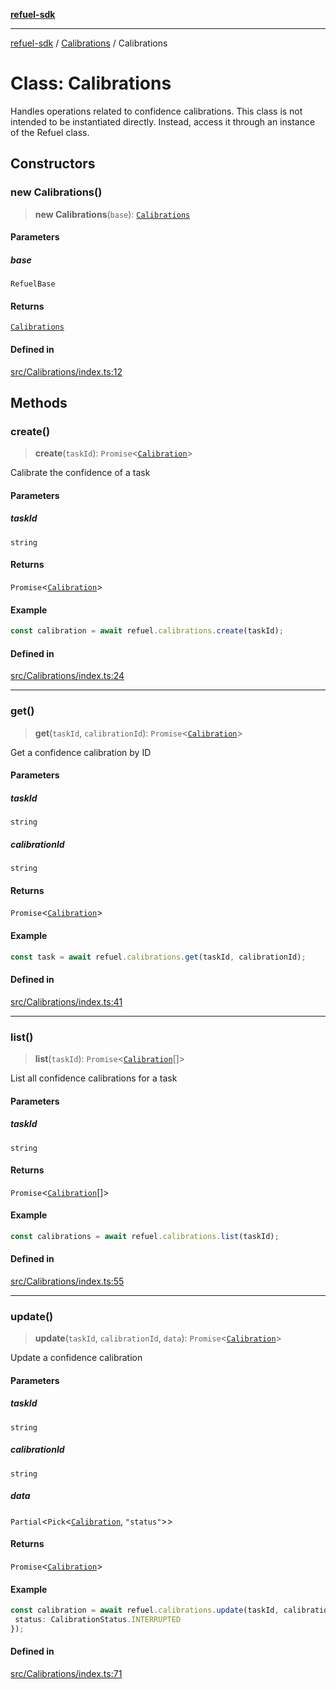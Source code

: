 [**refuel-sdk**](../../README.md)

***

[refuel-sdk](../../modules.md) / [Calibrations](../README.md) / Calibrations

# Class: Calibrations

Handles operations related to confidence calibrations.
This class is not intended to be instantiated directly.
Instead, access it through an instance of the Refuel class.

## Constructors

### new Calibrations()

> **new Calibrations**(`base`): [`Calibrations`](Calibrations.md)

#### Parameters

##### base

`RefuelBase`

#### Returns

[`Calibrations`](Calibrations.md)

#### Defined in

[src/Calibrations/index.ts:12](https://github.com/refuel-ai/refuel-sdk/blob/ce96b857bf5c9f1c73e98ea4629535109c473935/src/Calibrations/index.ts#L12)

## Methods

### create()

> **create**(`taskId`): `Promise`\<[`Calibration`](../../types/interfaces/Calibration.md)\>

Calibrate the confidence of a task

#### Parameters

##### taskId

`string`

#### Returns

`Promise`\<[`Calibration`](../../types/interfaces/Calibration.md)\>

#### Example

```ts
const calibration = await refuel.calibrations.create(taskId);
```

#### Defined in

[src/Calibrations/index.ts:24](https://github.com/refuel-ai/refuel-sdk/blob/ce96b857bf5c9f1c73e98ea4629535109c473935/src/Calibrations/index.ts#L24)

***

### get()

> **get**(`taskId`, `calibrationId`): `Promise`\<[`Calibration`](../../types/interfaces/Calibration.md)\>

Get a confidence calibration by ID

#### Parameters

##### taskId

`string`

##### calibrationId

`string`

#### Returns

`Promise`\<[`Calibration`](../../types/interfaces/Calibration.md)\>

#### Example

```ts
const task = await refuel.calibrations.get(taskId, calibrationId);
```

#### Defined in

[src/Calibrations/index.ts:41](https://github.com/refuel-ai/refuel-sdk/blob/ce96b857bf5c9f1c73e98ea4629535109c473935/src/Calibrations/index.ts#L41)

***

### list()

> **list**(`taskId`): `Promise`\<[`Calibration`](../../types/interfaces/Calibration.md)[]\>

List all confidence calibrations for a task

#### Parameters

##### taskId

`string`

#### Returns

`Promise`\<[`Calibration`](../../types/interfaces/Calibration.md)[]\>

#### Example

```ts
const calibrations = await refuel.calibrations.list(taskId);
```

#### Defined in

[src/Calibrations/index.ts:55](https://github.com/refuel-ai/refuel-sdk/blob/ce96b857bf5c9f1c73e98ea4629535109c473935/src/Calibrations/index.ts#L55)

***

### update()

> **update**(`taskId`, `calibrationId`, `data`): `Promise`\<[`Calibration`](../../types/interfaces/Calibration.md)\>

Update a confidence calibration

#### Parameters

##### taskId

`string`

##### calibrationId

`string`

##### data

`Partial`\<`Pick`\<[`Calibration`](../../types/interfaces/Calibration.md), `"status"`\>\>

#### Returns

`Promise`\<[`Calibration`](../../types/interfaces/Calibration.md)\>

#### Example

```ts
const calibration = await refuel.calibrations.update(taskId, calibrationId, {
 status: CalibrationStatus.INTERRUPTED
});
```

#### Defined in

[src/Calibrations/index.ts:71](https://github.com/refuel-ai/refuel-sdk/blob/ce96b857bf5c9f1c73e98ea4629535109c473935/src/Calibrations/index.ts#L71)
